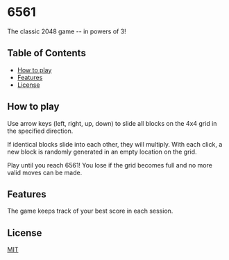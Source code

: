 # 6561

The classic 2048 game -- in powers of 3!

## Table of Contents

- [How to play](#how-to-play)
- [Features](#features)
- [License](#license)

## How to play

Use arrow keys (left, right, up, down) to slide all blocks on the 4x4 grid in the specified direction. 

If identical blocks slide into each other, they will multiply. With each click, a new block is randomly generated in an empty location on the grid. 

Play until you reach 6561! You lose if the grid becomes full and no more valid moves can be made. 

## Features

The game keeps track of your best score in each session. 

## License

[MIT](https://github.com/iydia/6561/blob/main/LICENSE)